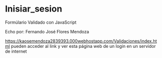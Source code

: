 # Inisiar_sesion
Formúlario Validado con JavaScript

Echo por: Fernando José Flores Mendoza

https://kaosemendoza2839393.000webhostapp.com/Validaciones/index.html
pueden acceder al link y ver esta página web de un login en un servidor de internet



